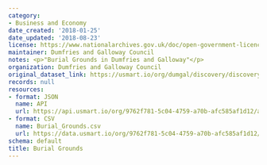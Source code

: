 ```yaml
---
category:
- Business and Economy
date_created: '2018-01-25'
date_updated: '2018-08-23'
license: https://www.nationalarchives.gov.uk/doc/open-government-licence/version/3/
maintainer: Dumfries and Galloway Council
notes: <p>"Burial Grounds in Dumfries and Galloway"</p>
organization: Dumfries and Galloway Council
original_dataset_link: https://usmart.io/org/dumgal/discovery/discovery-view-detail/873818de-53dd-4008-ac1c-8cc0c6f74070
records: null
resources:
- format: JSON
  name: API
  url: https://api.usmart.io/org/9762f781-5c04-4759-a70b-afc585af1d12/ac87ee48-ba3d-4742-938f-7f97269454c7/1/urql
- format: CSV
  name: Burial_Grounds.csv
  url: https://data.usmart.io/org/9762f781-5c04-4759-a70b-afc585af1d12/resource?resourceGUID=4ac6c7de-b05b-4dce-ab05-faab6ccff4e3
schema: default
title: Burial Grounds
---
```

